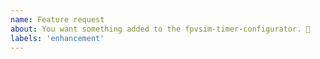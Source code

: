 ```yaml
---
name: Feature request
about: You want something added to the fpvsim-timer-configurator. 🎉
labels: 'enhancement'
---
```


